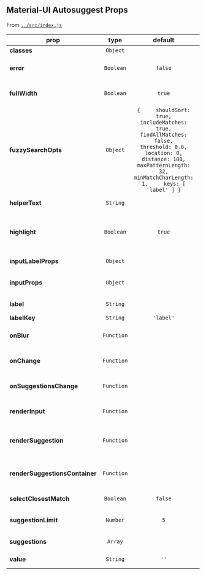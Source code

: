 ## Material-UI Autosuggest Props
From [`../src/index.js`](../src/index.js)

prop | type | default | required | description
---- | :----: | :-------: | :--------: | -----------
**classes** | `Object` |  | ✔ | 
**error** | `Boolean` | `false` |  | Whether or not the input should have error stylings
**fullWidth** | `Boolean` | `true` |  | Whether or not the input should be rendered at full width
**fuzzySearchOpts** | `Object` | `{     shouldSort: true,     includeMatches: true,     findAllMatches: false,     threshold: 0.6,     location: 0,     distance: 100,     maxPatternLength: 32,     minMatchCharLength: 1,     keys: [ 'label' ] }` |  | @see http://fusejs.io/#live-demo
**helperText** | `String` |  |  | The helper text of the input element
**highlight** | `Boolean` | `true` |  | Whether or not to highlight the search matches when rendering suggestions
**inputLabelProps** | `Object` |  |  | Additional props for the inputLabel
**inputProps** | `Object` |  |  | Addition inputProps for the input component
**label** | `String` |  |  | The label for the rendered component
**labelKey** | `String` | `'label'` |  | 
**onBlur** | `Function` |  |  | The function to call when the input element blurs
**onChange** | `Function` |  | ✔ | The function to call when the value is changed
**onSuggestionsChange** | `Function` |  |  | A function to call when suggestions are changed
**renderInput** | `Function` |  |  | A custom function for rendering the input component
**renderSuggestion** | `Function` |  |  | A custom function for rendering an individual suggestion element
**renderSuggestionsContainer** | `Function` |  |  | A custom function for rendering the suggestion containing element
**selectClosestMatch** | `Boolean` | `false` |  | Select the closest match onBlur
**suggestionLimit** | `Number` | `5` |  | The number of suggestions to render
**suggestions** | `Array` |  | ✔ | The array of suggestions
**value** | `String` | `''` |  | The value of the input
